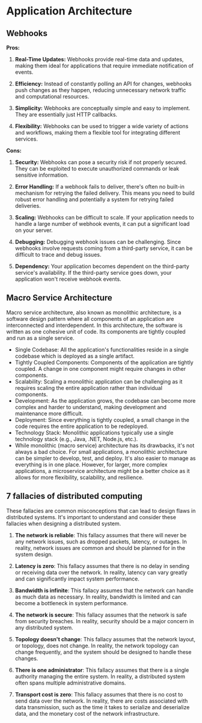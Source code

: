 # Application Architecture

## Webhooks

**Pros:**

1. **Real-Time Updates:** Webhooks provide real-time data and updates, making them ideal for applications that require immediate notification of events.

2. **Efficiency:** Instead of constantly polling an API for changes, webhooks push changes as they happen, reducing unnecessary network traffic and computational resources.

3. **Simplicity:** Webhooks are conceptually simple and easy to implement. They are essentially just HTTP callbacks.

4. **Flexibility:** Webhooks can be used to trigger a wide variety of actions and workflows, making them a flexible tool for integrating different services.

**Cons:**

1. **Security:** Webhooks can pose a security risk if not properly secured. They can be exploited to execute unauthorized commands or leak sensitive information.

2. **Error Handling:** If a webhook fails to deliver, there's often no built-in mechanism for retrying the failed delivery. This means you need to build robust error handling and potentially a system for retrying failed deliveries.

3. **Scaling:** Webhooks can be difficult to scale. If your application needs to handle a large number of webhook events, it can put a significant load on your server.

4. **Debugging:** Debugging webhook issues can be challenging. Since webhooks involve requests coming from a third-party service, it can be difficult to trace and debug issues.

5. **Dependency:** Your application becomes dependent on the third-party service's availability. If the third-party service goes down, your application won't receive webhook events.

## Macro Service Architecture

Macro service architecture, also known as monolithic architecture, is a software design pattern where all components of an application are interconnected and interdependent. In this architecture, the software is written as one cohesive unit of code. Its components are tightly coupled and run as a single service.

- Single Codebase: All the application's functionalities reside in a single codebase which is deployed as a single artifact.
- Tightly Coupled Components: Components of the application are tightly coupled. A change in one component might require changes in other components.
- Scalability: Scaling a monolithic application can be challenging as it requires scaling the entire application rather than individual components.
- Development: As the application grows, the codebase can become more complex and harder to understand, making development and maintenance more difficult.
- Deployment: Since everything is tightly coupled, a small change in the code requires the entire application to be redeployed.
- Technology Stack: Monolithic applications typically use a single technology stack (e.g., Java, .NET, Node.js, etc.).
- While monolithic (macro service) architecture has its drawbacks, it's not always a bad choice. For small applications, a monolithic architecture can be simpler to develop, test, and deploy. It's also easier to manage as everything is in one place. However, for larger, more complex applications, a microservice architecture might be a better choice as it allows for more flexibility, scalability, and resilience.

## 7 fallacies of distributed computing

These fallacies are common misconceptions that can lead to design flaws in distributed systems. It's important to understand and consider these fallacies when designing a distributed system.

1. **The network is reliable**: This fallacy assumes that there will never be any network issues, such as dropped packets, latency, or outages. In reality, network issues are common and should be planned for in the system design.

2. **Latency is zero**: This fallacy assumes that there is no delay in sending or receiving data over the network. In reality, latency can vary greatly and can significantly impact system performance.

3. **Bandwidth is infinite**: This fallacy assumes that the network can handle as much data as necessary. In reality, bandwidth is limited and can become a bottleneck in system performance.

4. **The network is secure**: This fallacy assumes that the network is safe from security breaches. In reality, security should be a major concern in any distributed system.

5. **Topology doesn't change**: This fallacy assumes that the network layout, or topology, does not change. In reality, the network topology can change frequently, and the system should be designed to handle these changes.

6. **There is one administrator**: This fallacy assumes that there is a single authority managing the entire system. In reality, a distributed system often spans multiple administrative domains.

7. **Transport cost is zero**: This fallacy assumes that there is no cost to send data over the network. In reality, there are costs associated with data transmission, such as the time it takes to serialize and deserialize data, and the monetary cost of the network infrastructure.
